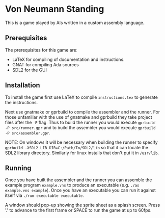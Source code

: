 # Von Neumann Standing

This is a game played by AIs written in a custom assembly language.

## Prerequisites

The prerequisites for this game are:

 - LaTeX for compiling of documentation and instructions.
 - GNAT for compiling Ada sources
 - SDL2 for the GUI

## Installation

To install the game first use LaTeX to compile `instructions.tex` to generate
the instructions.

Next use gnatmake or gprbuild to compile the assembler and the runner. For those
unfamiliar with the use of gnatmake and gprbuild they take project files after
the `-P` flag. Thus to build the runner you would execute `gprbuild -P
src/runner.gpr` and to build the assembler you would execute `gprbuild -P
src/assembler.gpr`.

NOTE: On windows it will be necessary when building the runner to specify
`gprbuild -XSDL2_LIB_DIR=C:/Path/To/SDL2/lib` so that it can locate the SDL2
library directory. Similarly for linux installs that don't put it in `/usr/lib`.

## Running

Once you have built the assembler and the runner you can assemble the example
program `example.vns` to produce an executable (e.g. `./as example.vns
example`). Once you have an executable you can run it against itself via `./run
executable executable`.

A window should pop-up showing the sprite sheet as a splash screen. Press '.' to
advance to the first frame or SPACE to run the game at up to 60fps.
